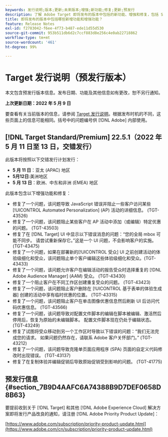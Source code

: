 ```yaml
---
keywords: 发行说明;版本;更新;未来版本;增强;新功能;修复;更新;预发行
description: 了解 Adobe Target 即将发布的版本中包括的新功能、增强和修复，包括 SDK、API 和 JavaScript 库。
title: 即将发布的版本中包括哪些新增功能和增强功能？
feature: Release Notes
exl-id: f2783042-f6ee-4f73-b487-ede11d55d530
source-git-commit: 953b511db6d2c7ccf883d8e256c4e0ab22718862
workflow-type: tm+mt
source-wordcount: '461'
ht-degree: 99%

---
```


# Target 发行说明（预发行版本）

本文包含预发行版本信息。发布日期、功能及其他信息如有更改，恕不另行通知。

**上次更新日期：2022 年 5 月 9 日**

要查看有关当前版本的信息，请参阅 [Target 发行说明](release-notes.md)。根据发布时机的不同，这些页面上的信息可能相同。括号中的问题编号供 [!DNL Adobe] 内部使用。

## [!DNL Target Standard/Premium] 22.5.1（2022 年 5 月 11 日至 13 日，交错发行）

此版本将按照以下交错发行计划发行：

* **5 月 11 日**：亚太 (APAC) 地区
* **5月12日**:美洲地区
* **5 月 13 日**：欧洲、中东和非洲 (EMEA) 地区

此版本包含以下增强功能和修复：

* 修复了一个问题，该问题导致 JavaScript 错误并阻止一些客户访问某些 [!UICONTROL Automated Personalization] (AP) 活动的详细信息。 (TGT-43526)
* 修复了一个问题，该问题阻止某些客户在 AP 活动中添加（或编辑）特定优惠的问题。 (TGT-43503)
* 修复了在 [!DNL Target] UI 中显示以下错误消息的问题：“您的全局 mbox 可能不同步。 请尝试重新保存它。”这是一个 UI 问题，不会影响客户的实施。 (TGT-43475)
* 修复了一个问题，如果在部署新的[!UICONTROL 受众] UI 之前创建活动的体验级细化和受众，该问题阻止单个客户编辑这些体验级细化和受众。(TGT-43433)
* 修复了一个问题，该问题允许客户在编辑活动的报告受众时选择重复的 [!DNL Adobe Audience Manager] (AAM) 受众。 (TGT-43430)
* 修复了一个阻止客户在不同工作区创建重复受众的问题。 (TGT-43423)
* 修复了一个问题，该问题阻止客户删除在 [!UICONTROL 基于表单的体验生成器] 创建的活动中享有临时优惠的位置。 (TGT-43315)
* 修复了一个问题，该问题阻止客户在单击图像优惠信息然后刷新 UI 后访问代码优惠信息。 (TGT-43566)
* 修复了一个问题，该问题导致对配置文件脚本的编辑在脚本被编辑、激活然后停用后，恢复为原始的未编辑脚本。 配置文件脚本现在仍处于编辑状态。 (TGT-43249)
* 修复了试图将受众移动到另一个工作区时导致以下错误的问题：“我们无法完成您的请求。 如果问题仍然存在，请联系 Adobe 客户关怀部门。” (TGT-43212)
* 修复了一个问题，该问题导致克隆单页面应用程序 (SPA) 页面的自定义代码修改时出现错误。 (TGT-43137)
* 修复了在复制体验并编辑促销后导致原始促销受到影响的问题。 (TGT-41775)

## 预发行信息 {#section_7B9D4AAFC6A74388B9D7DEF0658D8B63}

要提前收到关于 [!DNL Target] 和其他 [!DNL Adobe Experience Cloud] 解决方案即将发行产品改良的通知，请注册 [!DNL Adobe Priority Product Update]：

[https://www.adobe.com/subscription/priority-product-update.html](https://www.adobe.com/cn/subscription/priority-product-update.html)
